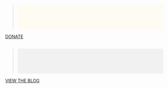 

> <div style="background-color:rgba(255, 249, 234, .5); text-align:center; vertical-align: middle; padding:40px 0;">
<a href="/donate">DONATE</a>
</div>

> <div style="background-color:rgba(0, 0, 0, 0.0470588); text-align:center; vertical-align: middle; padding:40px 0; margin-top:30px">
<a href="/blog">VIEW THE BLOG</a>
</div>
